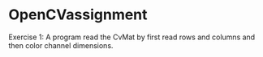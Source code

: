 # OpenCVassignment
Exercise 1:
A program read the CvMat by first read rows and columns and then color channel dimensions.

